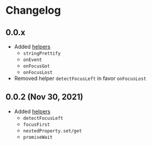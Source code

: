 # Changelog

## 0.0.x

- Added [helpers](https://github.com/Yegorich555/web-ui-pack#helpers)
  - `stringPrettify`
  - `onEvent`
  - `onFocusGot`
  - `onFocusLost`
- Removed helper `detectFocusLeft` in favor `onFocusLost`

## 0.0.2 (Nov 30, 2021)

- Added [helpers](https://github.com/Yegorich555/web-ui-pack#helpers)
  - `detectFocusLeft`
  - `focusFirst`
  - `nestedProperty.set/get`
  - `promiseWait`
